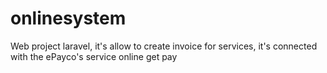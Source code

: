 # onlinesystem
Web project laravel, it's allow to create invoice for services, it's connected with the ePayco's service online get pay  
